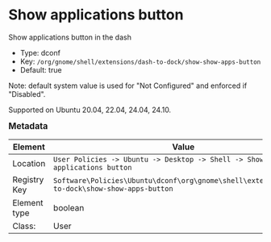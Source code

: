 # Show applications button

Show applications button in the dash

- Type: dconf
- Key: `/org/gnome/shell/extensions/dash-to-dock/show-show-apps-button`
- Default: true

Note: default system value is used for "Not Configured" and enforced if "Disabled".

Supported on Ubuntu 20.04, 22.04, 24.04, 24.10.



<span style="font-size: larger;">**Metadata**</span>

| Element      | Value            |
| ---          | ---              |
| Location     | `User Policies -> Ubuntu -> Desktop -> Shell -> Show applications button`    |
| Registry Key | `Software\Policies\Ubuntu\dconf\org\gnome\shell\extensions\dash-to-dock\show-show-apps-button`         |
| Element type | boolean |
| Class:       | User       |
